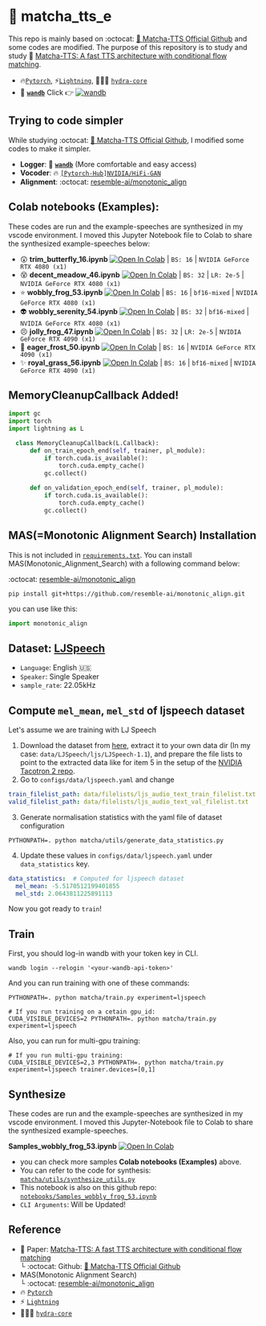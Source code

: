 # 🍵 matcha_tts_e
This repo is mainly based on :octocat: [🍵 Matcha-TTS Official Github](https://github.com/shivammehta25/Matcha-TTS/tree/main) and some codes are modified. The purpose of this repository is to study and study 🍵 [Matcha-TTS: A fast TTS architecture with conditional flow matching](https://huggingface.co/papers/2309.03199).

- 🔥[`Pytorch`](https://pytorch.org/), ⚡[`Lightning`](https://lightning.ai/docs/pytorch/stable/), 🐉🐲🐲 [`hydra-core`](https://hydra.cc/docs/intro/)
- 🤗 **[`wandb`](https://kr.wandb.ai/)** Click 👉 [![wandb](https://raw.githubusercontent.com/wandb/assets/main/wandb-github-badge-gradient.svg)](https://wandb.ai/wako/matcha_tts_e?nw=nwuserwako)


## Trying to code simpler
While studying :octocat: [🍵 Matcha-TTS Official Github](https://github.com/shivammehta25/Matcha-TTS/tree/main), I modified some codes to make it simpler.
- **Logger**: 🤗 **[`wandb`](https://kr.wandb.ai/)** (More comfortable and easy access)
- **Vocoder**: :fire: [`[Pytorch-Hub]NVIDIA/HiFi-GAN`](https://pytorch.org/hub/nvidia_deeplearningexamples_hifigan/)
- **Alignment**: :octocat: [resemble-ai/monotonic_align](https://github.com/resemble-ai/monotonic_align) 
  
## Colab notebooks (Examples):
These codes are run and the example-speeches are synthesized in my vscode environment. I moved this Jupyter Notebook file to Colab to share the synthesized example-speeches below:    

- :astonished: **trim_butterfly_16.ipynb** [![Open In Colab](https://colab.research.google.com/assets/colab-badge.svg)](https://colab.research.google.com/drive/1M_CgnwZCt1kYQhxohAR3beUUn40553lR?usp=sharing) | `BS: 16` | `NVIDIA GeForce RTX 4080 (x1)`       
- :dizzy_face: **decent_meadow_46.ipynb** [![Open In Colab](https://colab.research.google.com/assets/colab-badge.svg)](https://colab.research.google.com/drive/1BV0F9dXfmAZg390zC68s7feXkugBK8nL?usp=sharing) | `BS: 32` | `LR: 2e-5` | `NVIDIA GeForce RTX 4080 (x1)`           
- :star: **wobbly_frog_53.ipynb** [![Open In Colab](https://colab.research.google.com/assets/colab-badge.svg)](https://colab.research.google.com/drive/193Sauiz-GdMIJslbH3I56bWqSmO_iXPF?usp=sharing) | `BS: 16` | `bf16-mixed` | `NVIDIA GeForce RTX 4080 (x1)`                
- :alien: **wobbly_serenity_54.ipynb** [![Open In Colab](https://colab.research.google.com/assets/colab-badge.svg)](https://colab.research.google.com/drive/136jutbUw6sQVDPP4ccQlIjoyRRW_sD-R?usp=sharing) | `BS: 32` | `bf16-mixed` | `NVIDIA GeForce RTX 4080 (x1)`               
- :persevere: **jolly_frog_47.ipynb** [![Open In Colab](https://colab.research.google.com/assets/colab-badge.svg)](https://colab.research.google.com/drive/1UWypCHOsQQJF-HX3vToNc7zah6lMcPUg?usp=sharing) | `BS: 32` | `LR: 2e-5` | `NVIDIA GeForce RTX 4090 (x1)`      
- :star2: **eager_frost_50.ipynb** [![Open In Colab](https://colab.research.google.com/assets/colab-badge.svg)](https://colab.research.google.com/drive/1iy7v1CWAA0rUqoYN2nh5INVZ43OqX1j0?usp=sharing) | `BS: 16` | `NVIDIA GeForce RTX 4090 (x1)`             
- :sparkles: **royal_grass_56.ipynb** [![Open In Colab](https://colab.research.google.com/assets/colab-badge.svg)](https://colab.research.google.com/drive/1OklqorBjE7X11XHkKuCofly-Nc8iuQTu?usp=sharing) | `BS: 16` | `bf16-mixed` | `NVIDIA GeForce RTX 4090 (x1)`                    


## **MemoryCleanupCallback Added!**     
  
  ```python
  import gc
  import torch
  import lightning as L
  
    class MemoryCleanupCallback(L.Callback):
        def on_train_epoch_end(self, trainer, pl_module):
            if torch.cuda.is_available():
                torch.cuda.empty_cache()
            gc.collect()
            
        def on_validation_epoch_end(self, trainer, pl_module):
            if torch.cuda.is_available():
                torch.cuda.empty_cache()
            gc.collect()
  
  ```


## MAS(=Monotonic Alignment Search) Installation
This is not included in [`requirements.txt`](https://github.com/elu-lab/matcha_tts_e/blob/main/requirements.txt). You can install MAS(Monotonic_Alignment_Search) with a following command below:     


:octocat: [resemble-ai/monotonic_align](https://github.com/resemble-ai/monotonic_align)
```shell
pip install git+https://github.com/resemble-ai/monotonic_align.git
```
you can use like this:
```python
import monotonic_align
```

## Dataset: [**LJSpeech**](https://keithito.com/LJ-Speech-Dataset/)
  - `Language`: English :us:
  - `Speaker`: Single Speaker
  - `sample_rate`: 22.05kHz
    
## Compute `mel_mean`, `mel_std` of ljspeech dataset
Let's assume we are training with LJ Speech
1. Download the dataset from [here](https://keithito.com/LJ-Speech-Dataset/), extract it to your own data dir (In my case: `data/LJSpeech/ljs/LJSpeech-1.1`), and prepare the file lists to point to the extracted data like for item 5 in the setup of the [NVIDIA Tacotron 2 repo](https://github.com/NVIDIA/tacotron2#setup).
2. Go to `configs/data/ljspeech.yaml` and change
```yaml
train_filelist_path: data/filelists/ljs_audio_text_train_filelist.txt
valid_filelist_path: data/filelists/ljs_audio_text_val_filelist.txt
```
3. Generate normalisation statistics with the yaml file of dataset configuration
```shell
PYTHONPATH=. python matcha/utils/generate_data_statistics.py
```
4. Update these values in `configs/data/ljspeech.yaml` under `data_statistics` key.
```yaml
data_statistics:  # Computed for ljspeech dataset 
  mel_mean: -5.5170512199401855
  mel_std: 2.0643811225891113
```
Now you got ready to `train`!

## Train
First, you should log-in wandb with your token key in CLI. 
```
wandb login --relogin '<your-wandb-api-token>'
```
And you can run training with one of these commands:
```shell
PYTHONPATH=. python matcha/train.py experiment=ljspeech
```
```shell
# If you run training on a cetain gpu_id:
CUDA_VISIBLE_DEVICES=2 PYTHONPATH=. python matcha/train.py experiment=ljspeech
```
Also, you can run for multi-gpu training:
```shell
# If you run multi-gpu training:
CUDA_VISIBLE_DEVICES=2,3 PYTHONPATH=. python matcha/train.py experiment=ljspeech trainer.devices=[0,1]
```

## Synthesize
These codes are run and the example-speeches are synthesized in my vscode environment. I moved this Jupyter-Notebook file to Colab to share the synthesized example-speeches.      

**Samples_wobbly_frog_53.ipynb** [![Open In Colab](https://colab.research.google.com/assets/colab-badge.svg)](https://colab.research.google.com/drive/193Sauiz-GdMIJslbH3I56bWqSmO_iXPF?usp=sharing)      

- you can check more samples **Colab notebooks (Examples)** above.
- You can refer to the code for synthesis: [`matcha/utils/synthesize_utils.py`](https://github.com/elu-lab/matcha_tts_e/blob/main/matcha/utils/synthesize_utils.py)
- This notebook is also on this github repo: [`notebooks/Samples_wobbly_frog_53.ipynb`](https://github.com/elu-lab/matcha_tts_e/blob/main/notebooks/Samples_wobbly_frog_53.ipynb)
- `CLI Arguments`: Will be Updated!

## Reference
- 🍵 Paper: [Matcha-TTS: A fast TTS architecture with conditional flow matching](https://huggingface.co/papers/2309.03199)     
└ :octocat: Github: [🍵 Matcha-TTS Official Github](https://github.com/shivammehta25/Matcha-TTS/tree/main) 
- MAS(Monotonic Alignment Search)   
└ :octocat: [resemble-ai/monotonic_align](https://github.com/resemble-ai/monotonic_align)
- 🔥 [`Pytorch`](https://pytorch.org/)
- ⚡ [`Lightning`](https://lightning.ai/docs/pytorch/stable/)
- 🐉🐲🐲 [`hydra-core`](https://hydra.cc/docs/intro/)
